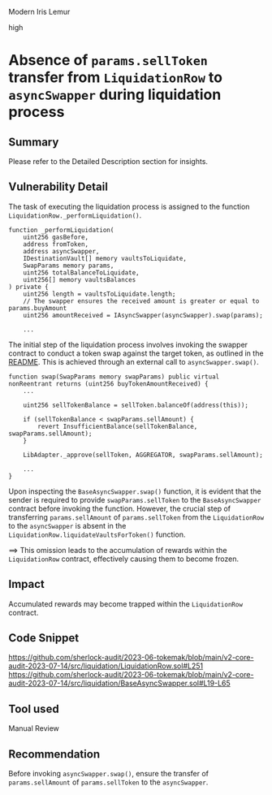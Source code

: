 Modern Iris Lemur

high

# Absence of `params.sellToken` transfer from `LiquidationRow` to `asyncSwapper` during liquidation process
## Summary
Please refer to the Detailed Description section for insights.

## Vulnerability Detail
The task of executing the liquidation process is assigned to the function `LiquidationRow._performLiquidation()`.
```solidity=
function _performLiquidation(
    uint256 gasBefore,
    address fromToken,
    address asyncSwapper,
    IDestinationVault[] memory vaultsToLiquidate,
    SwapParams memory params,
    uint256 totalBalanceToLiquidate,
    uint256[] memory vaultsBalances
) private {
    uint256 length = vaultsToLiquidate.length;
    // The swapper ensures the received amount is greater or equal to params.buyAmount
    uint256 amountReceived = IAsyncSwapper(asyncSwapper).swap(params);

    ...
```

The initial step of the liquidation process involves invoking the swapper contract to conduct a token swap against the target token, as outlined in the [README](https://github.com/sherlock-audit/2023-06-tokemak-Trumpero/blob/main/v2-core-audit-2023-07-14/src/liquidation/README.md#liquidate-rewards). This is achieved through an external call to `asyncSwapper.swap()`.
```solidity=
function swap(SwapParams memory swapParams) public virtual nonReentrant returns (uint256 buyTokenAmountReceived) {
    ...

    uint256 sellTokenBalance = sellToken.balanceOf(address(this));

    if (sellTokenBalance < swapParams.sellAmount) {
        revert InsufficientBalance(sellTokenBalance, swapParams.sellAmount);
    }

    LibAdapter._approve(sellToken, AGGREGATOR, swapParams.sellAmount);

    ...
}
```

Upon inspecting the `BaseAsyncSwapper.swap()` function, it is evident that the sender is required to provide `swapParams.sellToken` to the `BaseAsyncSwapper` contract before invoking the function. However, the crucial step of transferring `params.sellAmount` of `params.sellToken` from the `LiquidationRow` to the `asyncSwapper` is absent in the `LiquidationRow.liquidateVaultsForToken()` function.

==> This omission leads to the accumulation of rewards within the `LiquidationRow` contract, effectively causing them to become frozen.

## Impact
Accumulated rewards may become trapped within the `LiquidationRow` contract.

## Code Snippet
https://github.com/sherlock-audit/2023-06-tokemak/blob/main/v2-core-audit-2023-07-14/src/liquidation/LiquidationRow.sol#L251
https://github.com/sherlock-audit/2023-06-tokemak/blob/main/v2-core-audit-2023-07-14/src/liquidation/BaseAsyncSwapper.sol#L19-L65

## Tool used
Manual Review

## Recommendation
Before invoking `asyncSwapper.swap()`, ensure the transfer of `params.sellAmount` of `params.sellToken` to the `asyncSwapper`.